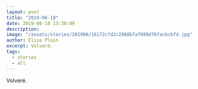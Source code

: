 ```yaml
---
layout: post
title: "2019-06-18"
date: 2019-06-18 13:38:09
description: 
image: "/assets/stories/201906/16172cfd2c2988b7af800d76facbcbfd.jpg"
author: Elise Plain
excerpt: Volveré.
tags: 
  - stories
  - all
---
```


Volveré.
<p></p>
